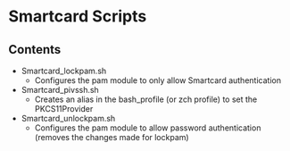 # Smartcard Scripts

## Contents
- Smartcard_lockpam.sh
    - Configures the pam module to only allow Smartcard authentication
- Smartcard_pivssh.sh
    - Creates an alias in the bash_profile (or zch profile) to set the PKCS11Provider
- Smartcard_unlockpam.sh
    - Configures the pam module to allow password authentication (removes the changes made for lockpam)